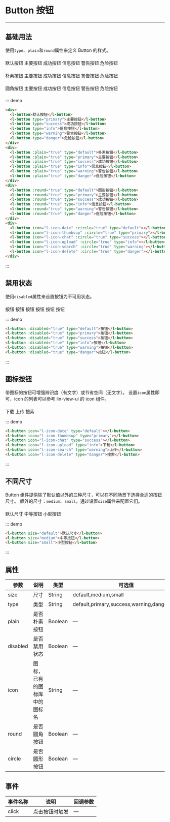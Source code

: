 <style lang="scss" scoped>
.row {
  margin-top: 20px;
  .l-button {
    margin-right: 10px;
  }
}
</style>

# Button 按钮

---

## 基础用法

使用`type`、`plain`和`round`属性来定义 Button 的样式。

<div class="demo-block">
    <div class="row">
      <l-button>默认按钮</l-button>
      <l-button type="primary">主要按钮</l-button>
      <l-button type="success">成功按钮</l-button>
      <l-button type="info">信息按钮</l-button>
      <l-button type="warning">警告按钮</l-button>
      <l-button type="danger">危险按钮</l-button>
    </div>
    <div class="row">
      <l-button :plain="true" type="default">朴素按钮</l-button>
      <l-button :plain="true" type="primary">主要按钮</l-button>
      <l-button :plain="true" type="success">成功按钮</l-button>
      <l-button :plain="true" type="info">信息按钮</l-button>
      <l-button :plain="true" type="warning">警告按钮</l-button>
      <l-button :plain="true" type="danger">危险按钮</l-button>
    </div>
    <div class="row">
      <l-button :round="true" type="default">圆角按钮</l-button>
      <l-button :round="true" type="primary">主要按钮</l-button>
      <l-button :round="true" type="success">成功按钮</l-button>
      <l-button :round="true" type="info">信息按钮</l-button>
      <l-button :round="true" type="warning">警告按钮</l-button>
      <l-button :round="true" type="danger">危险按钮</l-button>
    </div>
    <div class="row">
      <l-button icon="l-icon-date" :circle="true" type="default"></l-button>
      <l-button icon="l-icon-thumbsup" :circle="true" type="primary"></l-button>
      <l-button icon="l-icon-chat" :circle="true" type="success"></l-button>
      <l-button icon="l-icon-upload" :circle="true" type="info"></l-button>
      <l-button icon="l-icon-search" :circle="true" type="warning"></l-button>
      <l-button icon="l-icon-delete" :circle="true" type="danger"></l-button>
    </div>
</div>

::: demo

```html
<div>
  <l-button>默认按钮</l-button>
  <l-button type="primary">主要按钮</l-button>
  <l-button type="success">成功按钮</l-button>
  <l-button type="info">信息按钮</l-button>
  <l-button type="warning">警告按钮</l-button>
  <l-button type="danger">危险按钮</l-button>
</div>
<div>
  <l-button :plain="true" type="default">朴素按钮</l-button>
  <l-button :plain="true" type="primary">主要按钮</l-button>
  <l-button :plain="true" type="success">成功按钮</l-button>
  <l-button :plain="true" type="info">信息按钮</l-button>
  <l-button :plain="true" type="warning">警告按钮</l-button>
  <l-button :plain="true" type="danger">危险按钮</l-button>
</div>
<div>
  <l-button :round="true" type="default">圆形按钮</l-button>
  <l-button :round="true" type="primary">主要按钮</l-button>
  <l-button :round="true" type="success">成功按钮</l-button>
  <l-button :round="true" type="info">信息按钮</l-button>
  <l-button :round="true" type="warning">警告按钮</l-button>
  <l-button :round="true" type="danger">危险按钮</l-button>
</div>
<div>
  <l-button icon="l-icon-date" :circle="true" type="default"></l-button>
  <l-button icon="l-icon-thumbsup" :circle="true" type="primary"></l-button>
  <l-button icon="l-icon-chat" :circle="true" type="success"></l-button>
  <l-button icon="l-icon-upload" :circle="true" type="info"></l-button>
  <l-button icon="l-icon-search" :circle="true" type="warning"></l-button>
  <l-button icon="l-icon-delete" :circle="true" type="danger"></l-button>
</div>
```

:::

## 禁用状态

使用`disabled`属性来设置按钮为不可用状态。

<div class="demo-block row">
      <l-button :disabled="true" type="default">按钮</l-button>
      <l-button :disabled="true" type="primary">按钮</l-button>
      <l-button :disabled="true" type="success">按钮</l-button>
      <l-button :disabled="true" type="info">按钮</l-button>
      <l-button :disabled="true" type="warning">按钮</l-button>
      <l-button :disabled="true" type="danger">按钮</l-button>
</div>

::: demo

```html
<l-button :disabled="true" type="default">按钮</l-button>
<l-button :disabled="true" type="primary">按钮</l-button>
<l-button :disabled="true" type="success">按钮</l-button>
<l-button :disabled="true" type="info">按钮</l-button>
<l-button :disabled="true" type="warning">按钮</l-button>
<l-button :disabled="true" type="danger">按钮</l-button>
```

:::

## 图标按钮

带图标的按钮可增强辨识度（有文字）或节省空间（无文字）。
设置`icon`属性即可，icon 的列表可以参考 lin-view-ui 的 icon 组件。

<div class="demo-block row">
  <l-button icon="l-icon-date" type="default"></l-button>
  <l-button icon="l-icon-thumbsup" type="primary"></l-button>
  <l-button icon="l-icon-chat" type="success"></l-button>
  <l-button icon="l-icon-upload" type="info">下载</l-button>
  <l-button icon="l-icon-search" type="warning">上传</l-button>
  <l-button icon="l-icon-delete" type="danger">搜索</l-button>
</div>

::: demo

```html
<l-button icon="l-icon-date" type="default"></l-button>
<l-button icon="l-icon-thumbsup" type="primary"></l-button>
<l-button icon="l-icon-chat" type="success"></l-button>
<l-button icon="l-icon-upload" type="info">下载</l-button>
<l-button icon="l-icon-search" type="warning">上传</l-button>
<l-button icon="l-icon-delete" type="danger">搜索</l-button>
```

:::

## 不同尺寸

Button 组件提供除了默认值以外的三种尺寸，可以在不同场景下选择合适的按钮尺寸。
额外的尺寸：`medium`、`small`，通过设置`size`属性来配置它们。

<div class="demo-block row">
  <l-button size="default">默认尺寸</l-button>
  <l-button size="medium">中等按钮</l-button>
  <l-button size="small">小型按钮</l-button>
</div>

::: demo

```html
<l-button size="default">默认尺寸</l-button>
<l-button size="medium">中等按钮</l-button>
<l-button size="small">小型按钮</l-button>
```

:::

## 属性

| 参数     | 说明                         | 类型    | 可选值                                      | 默认值  |
| -------- | ---------------------------- | ------- | ------------------------------------------- | ------- |
| size     | 尺寸                         | String  | default,medium,small                        | default |
| type     | 类型                         | String  | default,primary,success,warning,danger,info | default |
| plain    | 是否朴素按钮                 | Boolean | —                                           | false   |
| disabled | 是否禁用状态                 | Boolean | —                                           | false   |
| icon     | 图标，已有的图标库中的图标名 | String  | —                                           | —       |
| round    | 是否圆角按钮                 | Boolean | —                                           | false   |
| circle   | 是否圆形按钮                 | Boolean | —                                           | false   |

## 事件

| 事件名称 | 说明           | 回调参数 |
| -------- | -------------- | -------- |
| click    | 点击按钮时触发 | —        |

